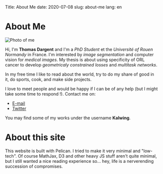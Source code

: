 Title: About Me
date: 2020-07-08
slug: about-me
lang: en

# About Me

<img alt="Photo of me" src="{static}/img/profile.jpg" class="side-pic">

Hi, I'm **Thomas Dargent** and I'm a *PhD Student* et the *Université of Rouen Normandy* in France.
I'm interested by *image segmentation* and computer vision for *medical images*. My thesis is about using specificity of ORL cancer to develop *geometricaly constrained losses* and *multitask networks*.

In my free time I like to read about the world, try to do my share of good in it, do sports, cook, and make side projects.

I love to meet people and would be happy if I can be of any help (but I might take some time to respond !). Contact me on:  

* [E-mail](mailto:thomas.dargent@etu.univ-rouen.fr)
* [Twitter](https://twitter.com/dargent_t)

You may find some of my works under the username **Kalwing**.

# About this site
This website is built with Pelican. I tried to make it very minimal and "low-tech". Of course MathJax, D3 and other heavy JS stuff aren't quite minimal, but I still wanted a nice reading experience so... hey, life is a nerverending succession of compromises.
